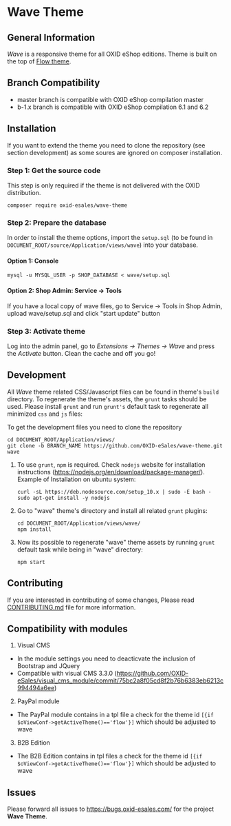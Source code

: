 # Wave Theme

## General Information

*Wave* is a responsive theme for all OXID eShop editions. Theme is built on the top of [Flow theme](https://github.com/OXID-eSales/flow_theme).

## Branch Compatibility

* master branch is compatible with OXID eShop compilation master
* b-1.x branch is compatible with OXID eShop compilation 6.1 and 6.2

## Installation
If you want to extend the theme you need to clone the repository (see section development) as some soures are ignored on composer installation. 


### Step 1: Get the source code

This step is only required if the theme is not delivered with the OXID distribution.
```
composer require oxid-esales/wave-theme
```

### Step 2: Prepare the database 

In order to install the theme options, import the ``setup.sql`` (to be found in ``DOCUMENT_ROOT/source/Application/views/wave``) into your database.

#### Option 1: Console

``mysql -u MYSQL_USER -p SHOP_DATABASE < wave/setup.sql``

#### Option 2: Shop Admin: Service -> Tools

If you have a local copy of wave files, go to Service -> Tools in Shop Admin, upload wave/setup.sql and click "start update" button

### Step 3: Activate theme 

Log into the admin panel, go to *Extensions → Themes → Wave* and press the *Activate* button. Clean the cache and off you go!

## Development

All *Wave* theme related CSS/Javascript files can be found in theme's ``build`` directory. To regenerate the theme's assets, the ``grunt`` tasks should be used. Please install ``grunt`` and run ``grunt's`` default task to regenerate all minimized ``css`` and ``js`` files:

To get the development files you need to clone the repository

	cd DOCUMENT_ROOT/Application/views/
	git clone -b BRANCH_NAME https://github.com/OXID-eSales/wave-theme.git wave
	
1. To use ``grunt``, ``npm`` is required. Check ``nodejs`` website for installation
instructions (https://nodejs.org/en/download/package-manager/). Example of
Installation on ubuntu system:

	```
	curl -sL https://deb.nodesource.com/setup_10.x | sudo -E bash -
	sudo apt-get install -y nodejs
	```

2. Go to "wave" theme's directory and install all related ``grunt`` plugins:

	```
    cd DOCUMENT_ROOT/Application/views/wave/
    npm install
    ```

3. Now its possible to regenerate "wave" theme assets by running ``grunt`` default
task while being in "wave" directory:

	```
	npm start
	```

## Contributing

If you are interested in contributing of some changes, Please read [CONTRIBUTING.md](CONTRIBUTING.md) file for more information.

## Compatibility with modules

1. Visual CMS
- In the module settings you need to deacticvate the inclusion of Bootstrap and JQuery
- Compatible with visual CMS 3.3.0 (https://github.com/OXID-eSales/visual_cms_module/commit/75bc2a8f05cd8f2b76b6383eb6213c994494a6ee)

2. PayPal module
- The PayPal module contains in a tpl file a check for the theme id ```[{if $oViewConf->getActiveTheme()=='flow'}]``` which should be adjusted to wave

3. B2B Edition
- The B2B Edition contains in tpl files a check for the theme id ```[{if $oViewConf->getActiveTheme()=='flow'}]``` which should be adjusted to wave

## Issues

Please forward all issues to https://bugs.oxid-esales.com/ for the project **Wave Theme**.
